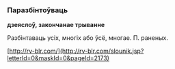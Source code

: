 ### Паразбінтоўваць
**дзеяслоў, закончанае трыванне**

Разбінтаваць усіх, многіх або ўсё, многае. П. раненых.

<a rel="author">[http://rv-blr.com/](http://rv-blr.com/slounik.jsp?letterId=0&maskId=0&pageId=2173)</a>
